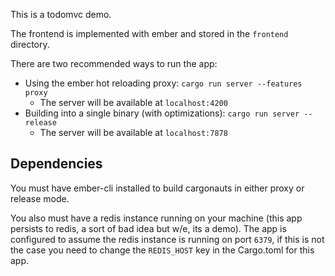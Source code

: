 This is a todomvc demo.

The frontend is implemented with ember and stored in the `frontend` directory.

There are two recommended ways to run the app:

* Using the ember hot reloading proxy: `cargo run server --features proxy`
    - The server will be available at `localhost:4200`
* Building into a single binary (with optimizations): `cargo run server --release`
    - The server will be available at `localhost:7878`

## Dependencies

You must have ember-cli installed to build cargonauts in either proxy or release
mode.

You also must have a redis instance running on your machine (this app persists
to redis, a sort of bad idea but w/e, its a demo). The app is configured to
assume the redis instance is running on port `6379`, if this is not the case
you need to change the `REDIS_HOST` key in the Cargo.toml for this app.
